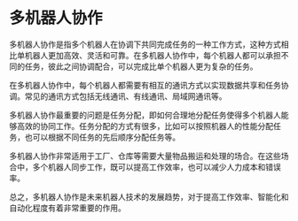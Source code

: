 # 多机器人协作
多机器人协作是指多个机器人在协调下共同完成任务的一种工作方式，这种方式相比单机器人更加高效、灵活和可靠。在多机器人协作中，每个机器人都可以承担不同的任务，彼此之间协调配合，可以完成比单个机器人更为复杂的任务。

在多机器人协作中，每个机器人都需要有相互的通讯方式以实现数据共享和任务协调。常见的通讯方式包括无线通讯、有线通讯、局域网通讯等。

多机器人协作最重要的问题是任务分配，即如何合理地分配任务使得多个机器人能够高效的协同工作。任务分配的方式有很多，比如可以按照机器人的性能分配任务，也可以根据不同任务的先后顺序分配任务等。

多机器人协作非常适用于工厂、仓库等需要大量物品搬运和处理的场合。在这些场合中，多个机器人同步工作，既可以提高工作效率，也可以减少人力成本和错误率。

总之，多机器人协作是未来机器人技术的发展趋势，对于提高工作效率、智能化和自动化程度有着非常重要的作用。